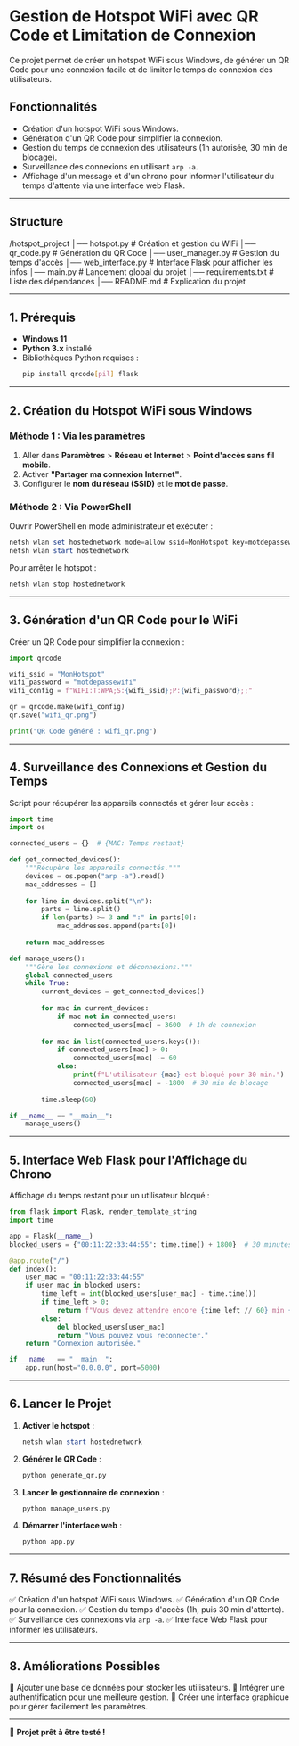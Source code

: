 # Gestion de Hotspot WiFi avec QR Code et Limitation de Connexion

Ce projet permet de créer un hotspot WiFi sous Windows, de générer un QR Code pour une connexion facile et de limiter le temps de connexion des utilisateurs.

## Fonctionnalités

- Création d'un hotspot WiFi sous Windows.
- Génération d'un QR Code pour simplifier la connexion.
- Gestion du temps de connexion des utilisateurs (1h autorisée, 30 min de blocage).
- Surveillance des connexions en utilisant `arp -a`.
- Affichage d'un message et d'un chrono pour informer l'utilisateur du temps d'attente via une interface web Flask.

---
## Structure 

/hotspot_project
│── hotspot.py         # Création et gestion du WiFi
│── qr_code.py         # Génération du QR Code
│── user_manager.py    # Gestion du temps d'accès
│── web_interface.py   # Interface Flask pour afficher les infos
│── main.py            # Lancement global du projet
│── requirements.txt   # Liste des dépendances
│── README.md          # Explication du projet

---

## 1. Prérequis

- **Windows 11**
- **Python 3.x** installé
- Bibliothèques Python requises :
  ```bash
  pip install qrcode[pil] flask
  ```

---

## 2. Création du Hotspot WiFi sous Windows

### **Méthode 1 : Via les paramètres**

1. Aller dans **Paramètres** > **Réseau et Internet** > **Point d'accès sans fil mobile**.
2. Activer **"Partager ma connexion Internet"**.
3. Configurer le **nom du réseau (SSID)** et le **mot de passe**.

### **Méthode 2 : Via PowerShell**

Ouvrir PowerShell en mode administrateur et exécuter :

```powershell
netsh wlan set hostednetwork mode=allow ssid=MonHotspot key=motdepassewifi
netsh wlan start hostednetwork
```

Pour arrêter le hotspot :

```powershell
netsh wlan stop hostednetwork
```

---

## 3. Génération d'un QR Code pour le WiFi

Créer un QR Code pour simplifier la connexion :

```python
import qrcode

wifi_ssid = "MonHotspot"
wifi_password = "motdepassewifi"
wifi_config = f"WIFI:T:WPA;S:{wifi_ssid};P:{wifi_password};;"

qr = qrcode.make(wifi_config)
qr.save("wifi_qr.png")

print("QR Code généré : wifi_qr.png")
```

---

## 4. Surveillance des Connexions et Gestion du Temps

Script pour récupérer les appareils connectés et gérer leur accès :

```python
import time
import os

connected_users = {}  # {MAC: Temps restant}

def get_connected_devices():
    """Récupère les appareils connectés."""
    devices = os.popen("arp -a").read()
    mac_addresses = []
    
    for line in devices.split("\n"):
        parts = line.split()
        if len(parts) >= 3 and ":" in parts[0]:
            mac_addresses.append(parts[0])
    
    return mac_addresses

def manage_users():
    """Gère les connexions et déconnexions."""
    global connected_users
    while True:
        current_devices = get_connected_devices()
        
        for mac in current_devices:
            if mac not in connected_users:
                connected_users[mac] = 3600  # 1h de connexion
        
        for mac in list(connected_users.keys()):
            if connected_users[mac] > 0:
                connected_users[mac] -= 60
            else:
                print(f"L'utilisateur {mac} est bloqué pour 30 min.")
                connected_users[mac] = -1800  # 30 min de blocage
        
        time.sleep(60)

if __name__ == "__main__":
    manage_users()
```

---

## 5. Interface Web Flask pour l'Affichage du Chrono

Affichage du temps restant pour un utilisateur bloqué :

```python
from flask import Flask, render_template_string
import time

app = Flask(__name__)
blocked_users = {"00:11:22:33:44:55": time.time() + 1800}  # 30 minutes de blocage

@app.route("/")
def index():
    user_mac = "00:11:22:33:44:55"
    if user_mac in blocked_users:
        time_left = int(blocked_users[user_mac] - time.time())
        if time_left > 0:
            return f"Vous devez attendre encore {time_left // 60} min {time_left % 60} sec avant de vous reconnecter."
        else:
            del blocked_users[user_mac]
            return "Vous pouvez vous reconnecter."
    return "Connexion autorisée."

if __name__ == "__main__":
    app.run(host="0.0.0.0", port=5000)
```

---

## 6. Lancer le Projet

1. **Activer le hotspot** :
   ```powershell
   netsh wlan start hostednetwork
   ```
2. **Générer le QR Code** :
   ```bash
   python generate_qr.py
   ```
3. **Lancer le gestionnaire de connexion** :
   ```bash
   python manage_users.py
   ```
4. **Démarrer l'interface web** :
   ```bash
   python app.py
   ```

---

## 7. Résumé des Fonctionnalités

✅ Création d'un hotspot WiFi sous Windows.
✅ Génération d'un QR Code pour la connexion.
✅ Gestion du temps d'accès (1h, puis 30 min d'attente).
✅ Surveillance des connexions via `arp -a`.
✅ Interface Web Flask pour informer les utilisateurs.

---

## 8. Améliorations Possibles

🔹 Ajouter une base de données pour stocker les utilisateurs.
🔹 Intégrer une authentification pour une meilleure gestion.
🔹 Créer une interface graphique pour gérer facilement les paramètres.

---

🚀 **Projet prêt à être testé !**

